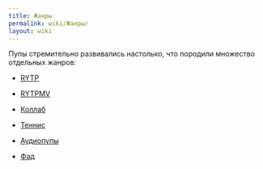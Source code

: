 ```yaml
---
title: Жанры
permalink: wiki/Жанры/
layout: wiki
---
```


Пупы стремительно развивались настолько, что породили множество
отдельных жанров:

-   [RYTP](http://ru.ruspoop.wikia.com/wiki/RYTP)

<!-- -->

-   [RYTPMV](http://ru.ruspoop.wikia.com/wiki/RYTPMV)

<!-- -->

-   [Коллаб](http://ru.ruspoop.wikia.com/wiki/Коллаб)

<!-- -->

-   [Теннис](http://ru.ruspoop.wikia.com/wiki/Теннис)

<!-- -->

-   [Аудиопупы](http://ru.ruspoop.wikia.com/wiki/Аудиопупы)

<!-- -->

-   [Фад](http://ru.ruspoop.wikia.com/wiki/Фад)
